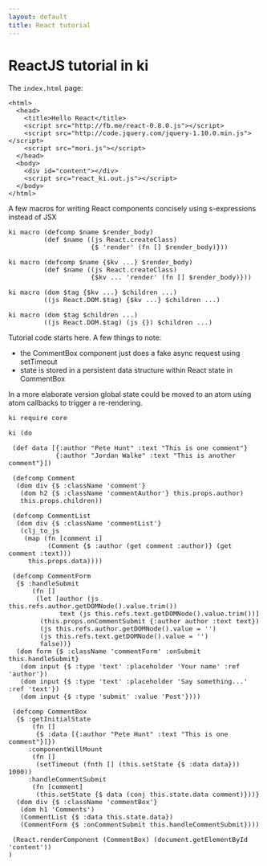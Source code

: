 ```yaml
---
layout: default
title: React tutorial
---
```


<style>
  code {
    font-size: small;
  }
</style>


# ReactJS tutorial in ki

The `index.html` page:

    <html>
      <head>
        <title>Hello React</title>
        <script src="http://fb.me/react-0.8.0.js"></script>
        <script src="http://code.jquery.com/jquery-1.10.0.min.js"></script>
        <script src="mori.js"></script>
      </head>
      <body>
        <div id="content"></div>
        <script src="react_ki.out.js"></script>
      </body>
    </html>

A few macros for writing React components concisely using s-expressions instead of JSX 

    ki macro (defcomp $name $render_body) 
             (def $name ((js React.createClass) 
                         {$ 'render' (fn [] $render_body)}))
                         
    ki macro (defcomp $name {$kv ...} $render_body) 
             (def $name ((js React.createClass) 
                         {$kv ... 'render' (fn [] $render_body)}))
                                             
    ki macro (dom $tag {$kv ...} $children ...)
             ((js React.DOM.$tag) {$kv ...} $children ...)
                                                       
    ki macro (dom $tag $children ...)
             ((js React.DOM.$tag) (js {}) $children ...)

Tutorial code starts here. A few things to note:

* the CommentBox component just does a fake async request using setTimeout
* state is stored in a persistent data structure within React state in CommentBox

In a more elaborate version global state could be moved to an atom using atom callbacks to trigger a re-rendering.

    ki require core
    
    ki (do
    
     (def data [{:author "Pete Hunt" :text "This is one comment"}
                {:author "Jordan Walke" :text "This is another comment"}])
    
     (defcomp Comment
      (dom div {$ :className 'comment'} 
       (dom h2 {$ :className 'commentAuthor'} this.props.author) 
       this.props.children))
    
     (defcomp CommentList
      (dom div {$ :className 'commentList'} 
       (clj_to_js 
        (map (fn [comment i] 
              (Comment {$ :author (get comment :author)} (get comment :text))) 
         this.props.data))))
    
     (defcomp CommentForm
      {$ :handleSubmit 
          (fn []
           (let [author (js this.refs.author.getDOMNode().value.trim())
                 text (js this.refs.text.getDOMNode().value.trim())]
            (this.props.onCommentSubmit {:author author :text text})
            (js this.refs.author.getDOMNode().value = '')
            (js this.refs.text.getDOMNode().value = '')
            false))}
      (dom form {$ :className 'commentForm' :onSubmit this.handleSubmit} 
       (dom input {$ :type 'text' :placeholder 'Your name' :ref 'author'})
       (dom input {$ :type 'text' :placeholder 'Say something...' :ref 'text'})
       (dom input {$ :type 'submit' :value 'Post'})))
    
     (defcomp CommentBox 
      {$ :getInitialState
          (fn [] 
           {$ :data [{:author "Pete Hunt" :text "This is one comment"}]})
         :componentWillMount 
          (fn [] 
           (setTimeout (fnth [] (this.setState {$ :data data})) 1000))
         :handleCommentSubmit 
          (fn [comment] 
           (this.setState {$ data (conj this.state.data comment)}))}
      (dom div {$ :className 'commentBox'} 
       (dom h1 'Comments') 
       (CommentList {$ :data this.state.data}) 
       (CommentForm {$ :onCommentSubmit this.handleCommentSubmit})))
    
     (React.renderComponent (CommentBox) (document.getElementById 'content'))
    )

